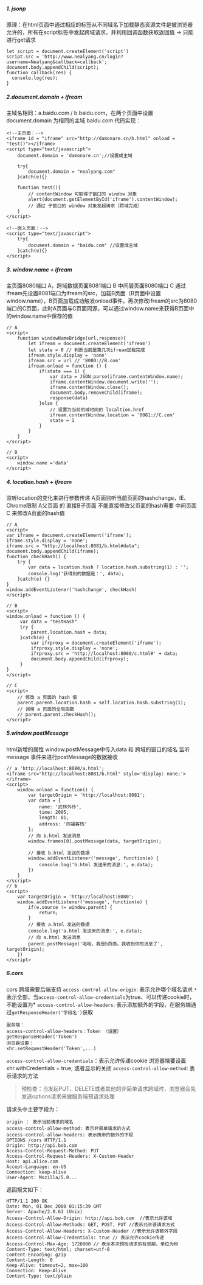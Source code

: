 ##### 1. jsonp
原理：在html页面中通过相应的标签从不同域名下加载静态资源文件是被浏览器允许的，所有在script标签中发起跨域请求，并利用回调函数获取返回值
-> 只能进行get请求
```
let script = document.createElement('script')
script.src = 'http://www.nealyang.cn/login?username=Nealyang&callback=callback';
document.body.appendChild(script);
function callback(res) {
  console.log(res);
}
```
##### 2.document.domain + ifream
主域名相同：a.baidu.com / b.baidu.com，在两个页面中设置document.domain 为相同的主域 baidu.com
代码实现：
```
<!--主页面：-->
<iframe id = "iframe" src="http://damonare.cn/b.html" onload = "test()"></iframe> 
<script type="text/javascript"> 
    document.domain = 'damonare.cn';//设置成主域 
    
    try{
        document.domain = "nealyang.com"
    }catch(e){}
    
    function test(){ 
        // contentWindow 可取得子窗口的 window 对象 
        alert(document.getElementById('iframe').contentWindow);
        // 通过 子窗口的 window 对象发起请求（跨域完成）
    } 
</script>

<!--嵌入页面：-->
<script type="text/javascript"> 
    try{
        document.domain = "baidu.com" //设置成主域
    }catch(e){}
</script>
```
##### 3. window.name + ifream
主页面8080端口 A，跨域数据页面8081端口 B 中间层页面8080端口 C
通过ifream先设置8081端口为ifream的src，加载B页面（B页面中设置window.name），B页面加载成功触发onload事件，再次修改ifream的src为8080端口的C页面，此时A页面与C页面同源，可以通过window.name来获得B页面中的window.name中保存的值
```
// A
<script>
    function windowNameBridge(url,response){
        let ifream = document.createElement('ifream')
        let state = 0 // 判断当前是第几次ifream加载完成
        ifream.style.display = 'none'
        ifream.src = url // '8080://B.com'
        ifream.onload = function () {
            if(state === 1) {
                var data = JSON.parse(iframe.contentWindow.name);
                iframe.contentWindow.document.write(''); 
                iframe.contentWindow.close(); 
                document.body.removeChild(iframe);
                response(data)
            }else {
                // 设置为当前的域相同的 localtion.href
                ifream.contentWindow.location = '8081://C.com' 
                state = 1
            }
        }
    }
</script>

// B
<script>
    window.name ='data'
</script>
```
##### 4. location.hash + ifream
监听location的变化来进行参数传递
A页面监听当前页面的hashchange，IE、Chrome限制 A父页面 的 直接B子页面 不能直接修改父页面的hash需要 中间页面C 来修改A页面的hash值
```
// A
<script> 
var iframe = document.createElement('iframe'); 
iframe.style.display = 'none'; 
iframe.src = "http://localhost:8081/b.html#data"; 
document.body.appendChild(iframe); 
function checkHash() { 
    try { 
        var data = location.hash ? location.hash.substring(1) : ''; 
        console.log('获得到的数据是：', data);
    }catch(e) {} 
}
window.addEventListener('hashchange', checkHash)
</script> 

// B
<script> 
window.onload = function () { 
     var data = "testHash" 
     try { 
         parent.location.hash = data;
     }catch(e) { 
         var ifrproxy = document.createElement('iframe'); 
         ifrproxy.style.display = 'none'; 
         ifrproxy.src = 'http://localhost:8080/c.html#' + data;
         document.body.appendChild(ifrproxy); 
     } 
} 
</script>

// C
<script> 
    // 修改 a 页面的 hash 值 
    parent.parent.location.hash = self.location.hash.substring(1); 
    // 调用 a 页面的全局函数 
    // parent.parent.checkHash(); 
</script>
```
##### 5.window.postMessage
html新增的属性
window.postMessage中传入data 和 跨域的窗口的域名
监听 message 事件来进行postMessage的数据接收
```
// a 'http://localhost:8080/a.html';
<iframe src="http://localhost:8081/b.html" style='display: none;'></iframe>
<script>
	window.onload = function() {
	    var targetOrigin = 'http://localhost:8081';
	    var data = {
	    	name: '武林外传',
	        time: 2005,
	        length: 81,
	        address: '同福客栈'
	    };
	    // 向 b.html 发送消息
	    window.frames[0].postMessage(data, targetOrigin);

	    // 接收 b.html 发送的数据
	    window.addEventListener('message', function(e) {
	        console.log('b.html 发送来的消息:', e.data);
	    })
	}
</script>
// b
<script>
	var targetOrigin = 'http://localhost:8080';
	window.addEventListener('message', function(e) {
	    if(e.source != window.parent) {
	        return;
	    }
	    // 接收 a.html 发送的数据
	    console.log('a.html 发送来的消息:', e.data);
	    // 向 a.html 发送消息
	    parent.postMessage('哈哈，我是b页面，我收到你的消息了', targetOrigin);
	})
</script>
```
##### 6.cors
cors 跨域需要后端支持
`access-control-allow-origin`: 表示允许哪个域名请求 `*`表示全部，当`access-control-allow-credentials`为true、可以传递cookie时，不能设置为*
`access-control-allow-headers`: 表示添加额外的字段，在服务端通过`getResponseHeader('字段名')`获取
```
服务端：
access-control-allow-headers：Token （设置）
getResponseHeader('Token')
浏览器设置：
xhr.setRequestHeader('Token',...)
```
`access-control-allow-credentials`：表示允许传递cookie 浏览器端要设置xhr.withCredentials = true; 或者显示的关闭
`access-control-allow-method`: 表示请求的方法
> 预检查：当发起PUT、DELETE或者其他的非简单请求跨域时，浏览器会先发送options请求来做服务端预请求处理

请求头中主要字段为：
```
origin ： 表示当前请求的域名
access-control-allow-method: 表示非简单请求的方式
access-control-allow-headers: 表示携带的额外的字段
OPTIONS /cors HTTP/1.1
Origin: http://api.bob.com
Access-Control-Request-Method: PUT
Access-Control-Request-Headers: X-Custom-Header
Host: api.alice.com
Accept-Language: en-US
Connection: keep-alive
User-Agent: Mozilla/5.0...
```
返回报文如下：
```
HTTP/1.1 200 OK
Date: Mon, 01 Dec 2008 01:15:39 GMT
Server: Apache/2.0.61 (Unix)
Access-Control-Allow-Origin: http://api.bob.com  //表示允许该域
Access-Control-Allow-Methods: GET, POST, PUT //表示允许该请求方式
Access-Control-Allow-Headers: X-Custom-Header //表示允许该额外字段
Access-Control-Allow-Credentials: true // 表示允许cookie传递
Access-Control-Max-Age: 1728000 // 表示本次预检请求的有效期，单位为秒
Content-Type: text/html; charset=utf-8
Content-Encoding: gzip
Content-Length: 0
Keep-Alive: timeout=2, max=100
Connection: Keep-Alive
Content-Type: text/plain
```
